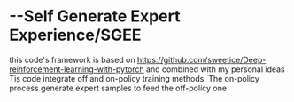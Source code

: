 # --Self Generate Expert Experience/SGEE 
this code's framework is based on https://github.com/sweetice/Deep-reinforcement-learning-with-pytorch and combined with my personal ideas
Tis code integrate off and on-policy training methods.
The on-policy process generate expert samples to feed the off-policy one


